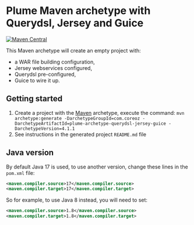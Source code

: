 Plume Maven archetype with Querydsl, Jersey and Guice
=====================================================

[![Maven Central](https://maven-badges.herokuapp.com/maven-central/com.coreoz/plume-archetype-querydsl-jersey-guice/badge.svg)](https://maven-badges.herokuapp.com/maven-central/com.coreoz/plume-archetype-querydsl-jersey-guice)

This Maven archetype will create an empty project with:
- a WAR file building configuration,
- Jersey webservices configured,
- Querydsl pre-configured,
- Guice to wire it up.

Getting started
---------------
1. Create a project with the
[Maven](https://maven.apache.org/guides/introduction/introduction-to-archetypes.html) archetype,
execute the command:
`mvn archetype:generate -DarchetypeGroupId=com.coreoz -DarchetypeArtifactId=plume-archetype-querydsl-jersey-guice -DarchetypeVersion=4.1.1`
2. See instructions in the generated project `README.md` file

Java version
------------
By default Java 17 is used, to use another version, change these lines in the `pom.xml` file:
```xml
<maven.compiler.source>17</maven.compiler.source>
<maven.compiler.target>17</maven.compiler.target>
```

So for example, to use Java 8 instead, you will need to set:
```xml
<maven.compiler.source>1.8</maven.compiler.source>
<maven.compiler.target>1.8</maven.compiler.target>
```
